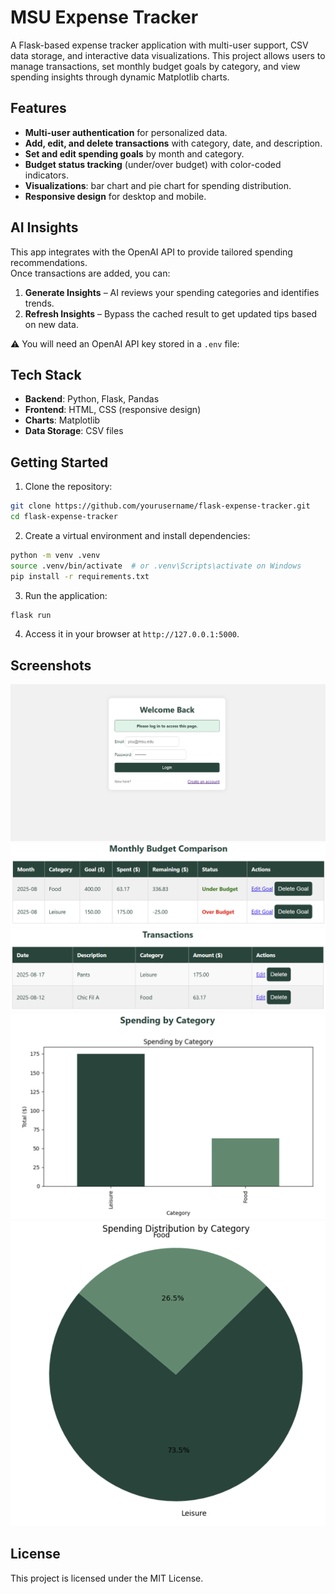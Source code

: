 # MSU Expense Tracker

A Flask-based expense tracker application with multi-user support, CSV data storage, and interactive data visualizations. This project allows users to manage transactions, set monthly budget goals by category, and view spending insights through dynamic Matplotlib charts.

## Features
- **Multi-user authentication** for personalized data.
- **Add, edit, and delete transactions** with category, date, and description.
- **Set and edit spending goals** by month and category.
- **Budget status tracking** (under/over budget) with color-coded indicators.
- **Visualizations**: bar chart and pie chart for spending distribution.
- **Responsive design** for desktop and mobile.

## AI Insights

This app integrates with the OpenAI API to provide tailored spending recommendations.  
Once transactions are added, you can:

1. **Generate Insights** – AI reviews your spending categories and identifies trends.
2. **Refresh Insights** – Bypass the cached result to get updated tips based on new data.

⚠️ You will need an OpenAI API key stored in a `.env` file:


## Tech Stack
- **Backend**: Python, Flask, Pandas
- **Frontend**: HTML, CSS (responsive design)
- **Charts**: Matplotlib
- **Data Storage**: CSV files

## Getting Started
1. Clone the repository:
```bash
git clone https://github.com/yourusername/flask-expense-tracker.git
cd flask-expense-tracker
```
2. Create a virtual environment and install dependencies:
```bash
python -m venv .venv
source .venv/bin/activate  # or .venv\Scripts\activate on Windows
pip install -r requirements.txt
```
3. Run the application:
```bash
flask run
```
4. Access it in your browser at `http://127.0.0.1:5000`.

## Screenshots
![Login](screenshots/Login.png)
![Goals](screenshots/Goals.png)
![Transactions](screenshots/Transactions.png)
![Bar Chart](screenshots/BarChart.png)
![Pie Chart](screenshots/PieChart.png)

## License
This project is licensed under the MIT License.